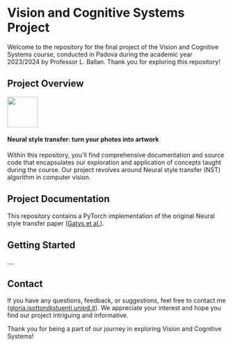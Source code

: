 # Vision and Cognitive Systems Project

Welcome to the repository for the final project of the Vision and Cognitive Systems course, conducted in Padova during the academic year 2023/2024 by Professor L. Ballan.
Thank you for exploring this repository!

## Project Overview
<img src="https://media.giphy.com/media/3qLCzcfCNNlExSFJ3q/giphy.gif" width="70"></h2>

#### Neural style transfer: turn your photos into artwork
Within this repository, you'll find comprehensive documentation and source code that encapsulates our exploration and application of concepts taught during the course. Our project revolves around Neural style transfer (NST) algorithm in computer vision.

## Project Documentation
This repository contains a PyTorch implementation of the original Neural style transfer paper ([Gatys et al.](https://arxiv.org/abs/1508.06576)).

## Getting Started
 ....

## Contact
If you have any questions, feedback, or suggestions, feel free to contact me (gloria.isotton@stuenti.unipd.it). We appreciate your interest and hope you find our project intriguing and informative.

Thank you for being a part of our journey in exploring Vision and Cognitive Systems!
